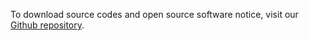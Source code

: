 To download source codes and open source software notice, visit our [Github repository](https://github.com/webosose/build-webos).